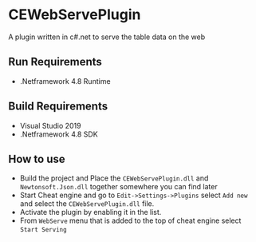 # CEWebServePlugin

A plugin written in c#.net to serve the table data on the web

## Run Requirements

- .Netframework 4.8 Runtime

## Build Requirements

- Visual Studio 2019
- .Netframework 4.8 SDK

## How to use

- Build the project and Place the `CEWebServePlugin.dll` and `Newtonsoft.Json.dll` together somewhere you can find later
- Start Cheat engine and go to `Edit->Settings->Plugins` select `Add new` and select the `CEWebServePlugin.dll` file.
- Activate the plugin by enabling it in the list.
- From `WebServe` menu that is added to the top of cheat engine select `Start Serving`